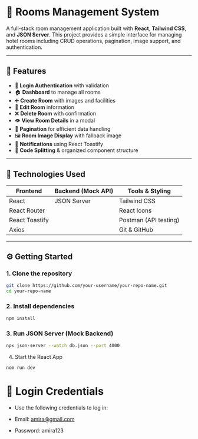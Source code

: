 # 🏨 Rooms Management System

A full-stack room management application built with **React**, **Tailwind CSS**, and **JSON Server**. This project provides a simple interface for managing hotel rooms including CRUD operations, pagination, image support, and authentication.

---

## 🚀 Features

- 🔐 **Login Authentication** with validation
- 🏠 **Dashboard** to manage all rooms
- ➕ **Create Room** with images and facilities
- 📝 **Edit Room** information
- ❌ **Delete Room** with confirmation
- 👁️ **View Room Details** in a modal
- 🔄 **Pagination** for efficient data handling
- 🖼️ **Room Image Display** with fallback image
- 🍞 **Notifications** using React Toastify
- 🧠 **Code Splitting** & organized component structure

---

## 🧪 Technologies Used

| Frontend        | Backend (Mock API) | Tools & Styling     |
|-----------------|-------------------|----------------------|
| React           | JSON Server       | Tailwind CSS         |
| React Router    |                   | React Icons          |
| React Toastify  |                   | Postman (API testing) |
| Axios           |                   | Git & GitHub         |

---

## ⚙️ Getting Started

### 1. Clone the repository

```bash
git clone https://github.com/your-username/your-repo-name.git
cd your-repo-name
```
### 2. Install dependencies

 ```bash
npm install
```
### 3. Run JSON Server (Mock Backend)

```bash
npx json-server --watch db.json --port 4000
```
4. Start the React App

``` bash
nom run dev
```
# 🔐 Login Credentials

- Use the following credentials to log in:

- Email: amira@gmail.com

- Password: amira123


